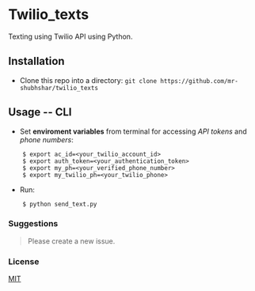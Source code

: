 # Twilio_texts
Texting using Twilio API using Python.

## Installation

* Clone this repo into a directory:
```git clone https://github.com/mr-shubhshar/twilio_texts ```

## Usage -- CLI

* Set **enviroment variables** from terminal for accessing *API tokens* and *phone numbers*:
```
    $ export ac_id=<your_twilio_account_id>
    $ export auth_token=<your_authentication_token>
    $ export my_ph=<your_verified_phone_number>
    $ export my_twilio_ph=<your_twilio_phone>
```
* Run:
```
    $ python send_text.py
```

### Suggestions
> Please create a new issue.

### License
[MIT](https://github.com/mr-shubhshar/twilio_texts/blob/master/LICENSE)
